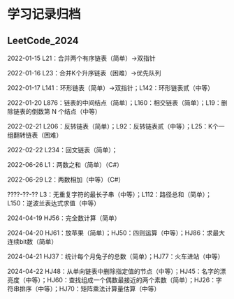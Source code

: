 # 学习记录归档

## LeetCode_2024

2022-01-15 L21：合并两个有序链表（简单）→双指针

2022-01-16 L23：合并K个升序链表（困难）→优先队列

2022-01-17 L141：环形链表（简单）→双指针；L142：环形链表贰（中等）

2022-01-20 L876：链表的中间结点（简单）；L160：相交链表（简单）；L19：删除链表的倒数第 N 个结点（中等）

2022-02-21 L206：反转链表（简单）；L92：反转链表贰（中等）；L25：K个一组翻转链表（困难）

2022-02-22 L234：回文链表（简单）；

2022-06-26 L1：两数之和（简单）（C#）

2022-06-29 L2：两数相加（中等）（C#）

????-??-?? L3：无重复字符的最长子串（中等）；L112：路径总和（简单）；L150：逆波兰表达式求值（中等）

2024-04-19 HJ56：完全数计算（简单）

2024-04-20 HJ61：放苹果（简单）；HJ50：四则运算（中等）；HJ86：求最大连续bit数（简单）

2024-04-21 HJ37：统计每个月兔子的总数（简单）；HJ77：火车进站（中等）

2024-04-22 HJ48：从单向链表中删除指定值的节点（中等）；HJ45：名字的漂亮度（中等）；HJ60：查找组成一个偶数最接近的两个素数（简单）；HJ26：字符串排序（中等）；HJ70：矩阵乘法计算量估算（中等）
